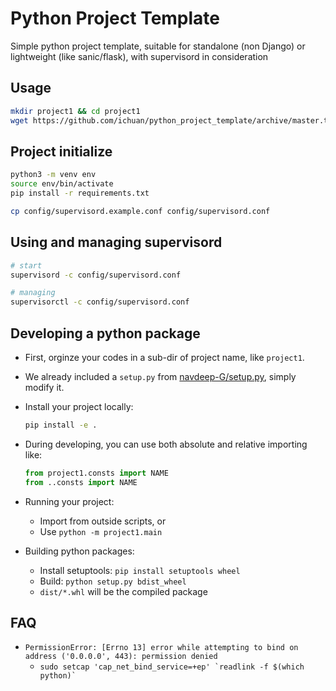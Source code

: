 # Python Project Template
Simple python project template, suitable for standalone (non Django) or lightweight (like sanic/flask), with supervisord in consideration

## Usage

```sh
mkdir project1 && cd project1
wget https://github.com/ichuan/python_project_template/archive/master.tar.gz -O - | tar --strip-components 1  -xf -
```


## Project initialize

```sh
python3 -m venv env
source env/bin/activate
pip install -r requirements.txt

cp config/supervisord.example.conf config/supervisord.conf
```


## Using and managing supervisord

```sh
# start
supervisord -c config/supervisord.conf

# managing
supervisorctl -c config/supervisord.conf
```


## Developing a python package

- First, orginze your codes in a sub-dir of project name, like `project1`.
- We already included a `setup.py` from [navdeep-G/setup.py](https://github.com/navdeep-G/setup.py), simply modify it.
- Install your project locally:

    ```sh
    pip install -e .
    ```

- During developing, you can use both absolute and relative importing like:

    ```python
    from project1.consts import NAME
    from ..consts import NAME
    ```

- Running your project:
  - Import from outside scripts, or
  - Use `python -m project1.main`

- Building python packages:
  - Install setuptools: `pip install setuptools wheel`
  - Build: `python setup.py bdist_wheel`
  - `dist/*.whl` will be the compiled package


## FAQ
- `PermissionError: [Errno 13] error while attempting to bind on address ('0.0.0.0', 443): permission denied`
  - ```sudo setcap 'cap_net_bind_service=+ep' `readlink -f $(which python)` ```
